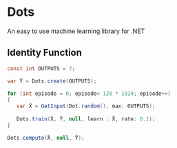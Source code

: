 # Dots

An easy to use machine learning library for .NET

## Identity Function
 
 ```csharp
const int OUTPUTS = 7;

var Ȳ = Dots.create(OUTPUTS);

for (int episode = 0; episode< 128 * 1024; episode++)
{
    var X̄ = GetInput(Dot.random(), max: OUTPUTS);
    
    Dots.train(X̄, Ȳ, null, learn : X̄, rate: 0.1);    
}

Dots.compute(X̄, null, Ȳ);
```
